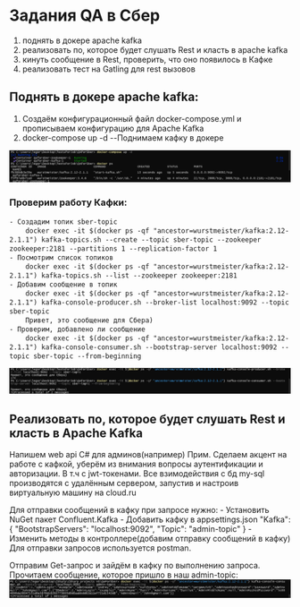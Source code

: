 # Задания QA в Сбер
1) поднять в докере apache kafka
2) реализовать по, которое будет слушать Rest и класть в apache kafka
3) кинуть сообщение в Rest, проверить, что оно появилось в Кафке
4) реализовать тест на Gatling для rest вызовов

## Поднять в докере apache kafka:
1. Создаём конфигурационный файл docker-compose.yml и прописываем конфигурацию для Apache Kafka<br>
2. docker-compose up -d --Поднимаем кафку в докере

![Поднимаем Кафку](Images/2024-06-24_16-51-34.png)

### Проверим работу Кафки:
    - Создадим топик sber-topic 
        docker exec -it $(docker ps -qf "ancestor=wurstmeister/kafka:2.12-2.1.1") kafka-topics.sh --create --topic sber-topic --zookeeper zookeeper:2181 --partitions 1 --replication-factor 1
    - Посмотрим список топиков
        docker exec -it $(docker ps -qf "ancestor=wurstmeister/kafka:2.12-2.1.1") kafka-topics.sh --list --zookeeper zookeeper:2181
    - Добавим сообщение в топик
        docker exec -it $(docker ps -qf "ancestor=wurstmeister/kafka:2.12-2.1.1") kafka-console-producer.sh --broker-list localhost:9092 --topic sber-topic
        Привет, это сообщение для Сбера)
    - Проверим, добавлено ли сообщение
        docker exec -it $(docker ps -qf "ancestor=wurstmeister/kafka:2.12-2.1.1") kafka-console-consumer.sh --bootstrap-server localhost:9092 --topic sber-topic --from-beginning
![Кафка messages](Images/2024-06-24_17-12-26.png)

## Реализовать по, которое будет слушать Rest и класть в Apache Kafka
Напишем web api C# для админов(например)
Прим. Сделаем акцент на работе с кафкой, уберём из внимания вопросы аутентификации и авторизации. В т.ч с jwt-токенами.
Все взимодействия с бд my-sql производятся с удалённым сервером, запустив и настроив виртуальную машину на cloud.ru

Для отправки сообщений в кафку при запросе нужно:
    - Установить NuGet пакет Confluent.Kafka
    - Добавить кафку в appsettings.json
                "Kafka": {
            "BootstrapServers": "localhost:9092",
            "Topic": "admin-topic"
            }
    - Изменить методы в контроллере(добавим отправку сообщений в кафку)
Для отправки запросов используется postman.

Отправим Get-запрос и зайдём в кафку по выполнению запроса. Прочитаем сообщение, которое пришло в наш admin-topic:
![Вывод сообщения из кафки от Rest](Images/2024-06-24_17-53-52.png)

